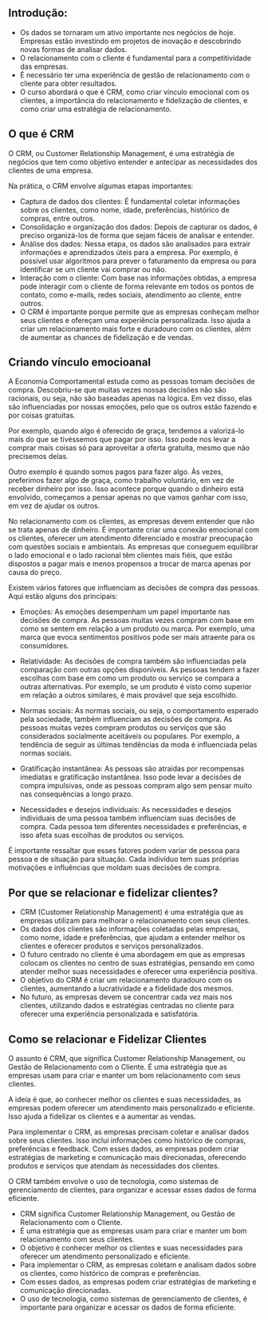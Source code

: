 ## Introdução:

- Os dados se tornaram um ativo importante nos negócios de hoje.
Empresas estão investindo em projetos de inovação e descobrindo novas formas de analisar dados.
- O relacionamento com o cliente é fundamental para a competitividade das empresas.
- É necessário ter uma experiência de gestão de relacionamento com o cliente para obter resultados.
- O curso abordará o que é CRM, como criar vínculo emocional com os clientes, a importância do relacionamento e fidelização de clientes, e como criar uma estratégia de relacionamento.

## O que é CRM

O CRM, ou Customer Relationship Management, é uma estratégia de negócios que tem como objetivo entender e antecipar as necessidades dos clientes de uma empresa.

Na prática, o CRM envolve algumas etapas importantes:

- Captura de dados dos clientes: É fundamental coletar informações sobre os clientes, como nome, idade, preferências, histórico de compras, entre outros.
- Consolidação e organização dos dados: Depois de capturar os dados, é preciso organizá-los de forma que sejam fáceis de analisar e entender.
- Análise dos dados: Nessa etapa, os dados são analisados para extrair informações e aprendizados úteis para a empresa. Por exemplo, é possível usar algoritmos para prever o faturamento da empresa ou para identificar se um cliente vai comprar ou não.
- Interação com o cliente: Com base nas informações obtidas, a empresa pode interagir com o cliente de forma relevante em todos os pontos de contato, como e-mails, redes sociais, atendimento ao cliente, entre outros.
- O CRM é importante porque permite que as empresas conheçam melhor seus clientes e ofereçam uma experiência personalizada. Isso ajuda a criar um relacionamento mais forte e duradouro com os clientes, além de aumentar as chances de fidelização e de vendas.

## Criando vínculo emocioanal
A Economia Comportamental estuda como as pessoas tomam decisões de compra. Descobriu-se que muitas vezes nossas decisões não são racionais, ou seja, não são baseadas apenas na lógica. Em vez disso, elas são influenciadas por nossas emoções, pelo que os outros estão fazendo e por coisas gratuitas.

Por exemplo, quando algo é oferecido de graça, tendemos a valorizá-lo mais do que se tivéssemos que pagar por isso. Isso pode nos levar a comprar mais coisas só para aproveitar a oferta gratuita, mesmo que não precisemos delas.

Outro exemplo é quando somos pagos para fazer algo. Às vezes, preferimos fazer algo de graça, como trabalho voluntário, em vez de receber dinheiro por isso. Isso acontece porque quando o dinheiro está envolvido, começamos a pensar apenas no que vamos ganhar com isso, em vez de ajudar os outros.

No relacionamento com os clientes, as empresas devem entender que não se trata apenas de dinheiro. É importante criar uma conexão emocional com os clientes, oferecer um atendimento diferenciado e mostrar preocupação com questões sociais e ambientais. As empresas que conseguem equilibrar o lado emocional e o lado racional têm clientes mais fiéis, que estão dispostos a pagar mais e menos propensos a trocar de marca apenas por causa do preço.

Existem vários fatores que influenciam as decisões de compra das pessoas. Aqui estão alguns dos principais:

- Emoções: As emoções desempenham um papel importante nas decisões de compra. As pessoas muitas vezes compram com base em como se sentem em relação a um produto ou marca. Por exemplo, uma marca que evoca sentimentos positivos pode ser mais atraente para os consumidores.

- Relatividade: As decisões de compra também são influenciadas pela comparação com outras opções disponíveis. As pessoas tendem a fazer escolhas com base em como um produto ou serviço se compara a outras alternativas. Por exemplo, se um produto é visto como superior em relação a outros similares, é mais provável que seja escolhido.

- Normas sociais: As normas sociais, ou seja, o comportamento esperado pela sociedade, também influenciam as decisões de compra. As pessoas muitas vezes compram produtos ou serviços que são considerados socialmente aceitáveis ou populares. Por exemplo, a tendência de seguir as últimas tendências da moda é influenciada pelas normas sociais.

- Gratificação instantânea: As pessoas são atraídas por recompensas imediatas e gratificação instantânea. Isso pode levar a decisões de compra impulsivas, onde as pessoas compram algo sem pensar muito nas consequências a longo prazo.

- Necessidades e desejos individuais: As necessidades e desejos individuais de uma pessoa também influenciam suas decisões de compra. Cada pessoa tem diferentes necessidades e preferências, e isso afeta suas escolhas de produtos ou serviços.

É importante ressaltar que esses fatores podem variar de pessoa para pessoa e de situação para situação. Cada indivíduo tem suas próprias motivações e influências que moldam suas decisões de compra.


## Por que se relacionar e fidelizar clientes?

- CRM (Customer Relationship Management) é uma estratégia que as empresas utilizam para melhorar o relacionamento com seus clientes.
- Os dados dos clientes são informações coletadas pelas empresas, como nome, idade e preferências, que ajudam a entender melhor os clientes e oferecer produtos e serviços personalizados.
- O futuro centrado no cliente é uma abordagem em que as empresas colocam os clientes no centro de suas estratégias, pensando em como atender melhor suas necessidades e oferecer uma experiência positiva.
- O objetivo do CRM é criar um relacionamento duradouro com os clientes, aumentando a lucratividade e a fidelidade dos mesmos.
- No futuro, as empresas devem se concentrar cada vez mais nos clientes, utilizando dados e estratégias centradas no cliente para oferecer uma experiência personalizada e satisfatória.

## Como se relacionar e Fidelizar Clientes

O assunto é CRM, que significa Customer Relationship Management, ou Gestão de Relacionamento com o Cliente. É uma estratégia que as empresas usam para criar e manter um bom relacionamento com seus clientes.

A ideia é que, ao conhecer melhor os clientes e suas necessidades, as empresas podem oferecer um atendimento mais personalizado e eficiente. Isso ajuda a fidelizar os clientes e a aumentar as vendas.

Para implementar o CRM, as empresas precisam coletar e analisar dados sobre seus clientes. Isso inclui informações como histórico de compras, preferências e feedback. Com esses dados, as empresas podem criar estratégias de marketing e comunicação mais direcionadas, oferecendo produtos e serviços que atendam às necessidades dos clientes.

O CRM também envolve o uso de tecnologia, como sistemas de gerenciamento de clientes, para organizar e acessar esses dados de forma eficiente.

- CRM significa Customer Relationship Management, ou Gestão de Relacionamento com o Cliente.
- É uma estratégia que as empresas usam para criar e manter um bom relacionamento com seus clientes.
- O objetivo é conhecer melhor os clientes e suas necessidades para oferecer um atendimento personalizado e eficiente.
- Para implementar o CRM, as empresas coletam e analisam dados sobre os clientes, como histórico de compras e preferências.
- Com esses dados, as empresas podem criar estratégias de marketing e comunicação direcionadas.
- O uso de tecnologia, como sistemas de gerenciamento de clientes, é importante para organizar e acessar os dados de forma eficiente.